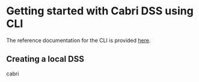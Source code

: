 # Getting started with Cabri DSS using CLI

The reference documentation for the CLI is provided [here](cliref.md).

## Creating a local DSS

cabri 